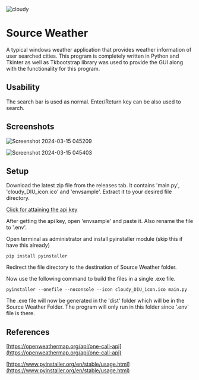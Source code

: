 ![cloudy](https://github.com/okjazim/Source-Weather/assets/79494525/757f98b4-f0d5-4dcc-8bc3-f8075c02c23d)
# Source Weather
A typical windows weather application that provides weather information of user searched cities. This program is completely written in Python and Tkinter as well as Tkbootstrap library was used to provide the GUI along with the functionality for this program.

## Usability
The search bar is used as normal.
Enter/Return key can be also used to search.

## Screenshots

![Screenshot 2024-03-15 045209](https://github.com/okjazim/Source-Weather/assets/79494525/d51c6607-9ad0-496f-b067-b90802f740b6)
 
![Screenshot 2024-03-15 045403](https://github.com/okjazim/Source-Weather/assets/79494525/27308b10-cd34-4277-b6a1-67ac7018f7b4)

## Setup
Download the latest zip file from the releases tab. It contains 'main.py', 'cloudy_DIU_icon.ico' and 'envsample'. Extract it to your desired file directory.

[Click for attaining the api key](https://openweathermap.org/appid)

After getting the api key, open 'envsample' and paste it. Also rename the file to '.env'.


Open terminal as administrator and install pyinstaller module (skip this if have this already)

`pip install pyinstaller`


Redirect the file directory to the destination of Source Weather folder.

Now use the following command to build the files in a single .exe file.

`pyinstaller --onefile --noconsole --icon cloudy_DIU_icon.ico main.py`


The .exe file will now be generated in the 'dist' folder which will be in the Source Weather Folder. The program will only run in this folder since '.env' file is there.

## References
[https://openweathermap.org/api/one-call-api](https://openweathermap.org/api/one-call-api)

[https://www.pyinstaller.org/en/stable/usage.html](https://www.pyinstaller.org/en/stable/usage.html)
